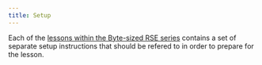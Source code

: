 ```yaml
---
title: Setup
---
```


Each of the [lessons within the Byte-sized RSE series](./byte-sized-rse-overview/#byte-sized-rse-lessons) contains a set of separate setup instructions that should be refered to in order to prepare for the lesson.
